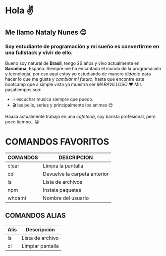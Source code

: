 # Hola ✌️
## Me llamo Nataly Nunes 😊
### Soy estudiante de programación y mi sueño es **convertirme** en una **fullstack** y vivir de ello.
Bueno soy natural de **Brasil**, tengo 26 años y vivo actualmente en **Barcelona**, España. Siempre me ha encantado el mundo de la programación y tecnologia, por eso aqui estoy yo estudiando de manera *didacta* para hacer lo que me gusta y *cambiar mi futuro*, hasta que encontre este bootcamp que a simple vista ya muestra ser *MARAVILLOSO*.❤️
Mis pasatiempos son:
*  🎶 escuchar musica siempre que puedo.
* 🎬 las pelis, series y principalmente los animes 😍

Haaaá actualmente trabajo en una *cafeteria*, soy barista profesional, pero poco tiempo...😁

# COMANDOS FAVORITOS
|COMANDOS|DESCRIPCION|
|--------|-----------|
|clear   |Limpia la pantalla|
|cd      |Devuelve la carpeta anterior|
|ls      |Lista de archivos|
|npm     |Instala paquetes|
|whoami  |Nombre del usuario|

## COMANDOS ALIAS
|Alis|Descripción|
|----|-----------|
|ls  |Lista de archivo|
|cl  |Limpiar pantalla|
